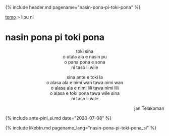 {% include header.md pagename="nasin-pona-pi-toki-pona" %}

<a name="lawalipu"></a>
[tomo](https://joelthomastr.github.io/tokipona/README_si)&nbsp;> lipu ni

# nasin pona pi toki pona

<p align="center">toki sina<br>
o utala ala e nasin pu<br>
o pana pona e sona<br>
ni taso li wile</p>

<p align="center">sina ante e toki la<br>
o alasa ala e nimi wan tawa nimi wan<br>
o alasa ala e nimi lili tawa nimi lili<br>
o alasa e toki pona tawa wile sina<br>
ni taso li wile</p>

<p align="right">jan Telakoman</p>

{% include ante-pini_si.md date="2020-07-08" %}

{% include likebtn.md pagename_lang="nasin-pona-pi-toki-pona_si" %}
